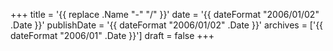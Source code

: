 +++
title = '{{ replace .Name "-" "/" }}'
date = '{{ dateFormat "2006/01/02" .Date }}'
publishDate = '{{ dateFormat "2006/01/02" .Date }}'
archives = ['{{ dateFormat "2006/01" .Date }}']
draft = false
+++
